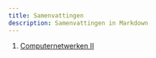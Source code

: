 ```yaml
---
title: Samenvattingen
description: Samenvattingen in Markdown
---
```


1. [Computernetwerken II](test_cn2.md)
